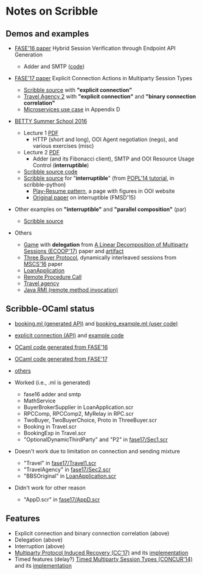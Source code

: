 # Notes on Scribble

## Demos and examples



* [FASE'16 paper](https://www.doc.ic.ac.uk/~rhu/scribble/index.html) Hybrid Session Verification through Endpoint API Generation
  - Adder and SMTP ([code](https://github.com/scribble/scribble-java/tree/master/scribble-demos/scrib/fase16/src/fase16))

* [FASE'17 paper](https://www.doc.ic.ac.uk/~rhu/scribble/explicit.html) Explicit Connection Actions in Multiparty Session Types
  - [Scribble source](https://github.com/rhu1/scribble-java/tree/rhu1-res/f17/scribble-f17/src/test/scrib/f17/paper) with **"explicit connection"**
  - [Travel Agency 2](https://github.com/rhu1/scribble-java/blob/rhu1-res/f17/scribble-f17/src/test/scrib/f17/travel/shchan/Travel3.scr) with **"explicit connection"** and **"binary connection correlation"**
  - [Microservices use case](https://github.com/rhu1/scribble-java/blob/rhu1-res/f17/scribble-f17/src/test/scrib/f17/paper/AppD.scr) in Appendix D

* [BETTY Summer School 2016](http://summerschool2016.behavioural-types.eu/)
  - Lecture 1 [PDF](http://summerschool2016.behavioural-types.eu/programme/betty16a.pdf)
    - HTTP (short and long), OOI Agent negotiation (nego), and various exercises (misc)
  - Lecture 2 [PDF](http://summerschool2016.behavioural-types.eu/programme/betty16b.pdf)
    - Adder (and its Fibonacci client), SMTP and OOI Resource Usage Control (**interruptible**)
  - [Scribble source code](https://github.com/scribble/scribble-java/tree/master/scribble-demos/scrib/betty16/src/betty16)
  - [Scribble source](https://github.com/scribble/scribble-python/blob/master/test/popl14/ResourceControl.scr)  for "**interruptible**" (from [POPL'14 tutorial](http://popl.mpi-sws.org/2014/tutorials2.html#session), in scribble-python)
    - [Play-Resume pattern](https://confluence.oceanobservatories.org/display/CIDev/Resource+Control+in+Scribble), a page with figures in OOI website
    - [Original paper](http://mrg.doc.ic.ac.uk/publications/practical-interruptible-conversations-distributed-dynamic-verification-with-multiparty-session-types-and-python/) on interruptible (FMSD'15)

* Other examples on **"interruptible"** and **"parallel composition"** (par)
  - [Scribble source](https://github.com/rumineykova/scribble-java/tree/master/extensions/monitor-rest/src/test/resources/scribble/examples)

* Others
  - [Game](https://github.com/scribble/scribble-java/tree/master/scribble-demos/scrib/game/src/game) with **delegation** from [A Linear Decomposition of Multiparty Sessions (ECOOP'17)](http://mrg.doc.ic.ac.uk/publications/a-linear-decomposition-of-multiparty-sessions-for-safe-distributed-programming/) paper and [artifact](https://www.doc.ic.ac.uk/~ascalas/mpst-linear/)
  - [Three Buyer Protocol](https://github.com/scribble/scribble-java/blob/master/scribble-demos/scrib/threebuyer/src/threebuyer/ThreeBuyer.scr), dynamically interleaved sessions from [MSCS'16](http://mrg.doc.ic.ac.uk/publications/global-progress-for-dynamically-interleaved-multiparty-sessions/) paper
  - [LoanApplication](https://github.com/scribble/scribble-java/tree/master/scribble-demos/scrib/loan/src/loan)
  - [Remote Procedure Call](https://github.com/scribble/scribble-java/tree/master/scribble-demos/scrib/rpc/src/rpc)
  - [Travel agency](https://github.com/scribble/scribble-java/tree/master/scribble-demos/scrib/travel/src/travel)
  - [Java RMI (remote method invocation)](https://github.com/scribble/scribble-java/tree/master/scribble-demos/scrib/bettybook/src/bettybook/math/rmi)


## Scribble-OCaml status

- [booking.ml (generated API)](https://github.com/keigoi/session-ocaml/blob/multiparty/examples/booking_example.ml) and [booking_example.ml (user code)](https://github.com/keigoi/session-ocaml/blob/multiparty/examples/booking.ml)
- [explicit connection (API)](https://github.com/keigoi/session-ocaml/blob/multiparty/examples/explicit_connection.ml) and [example code](https://github.com/keigoi/session-ocaml/blob/multiparty/examples/explicit_connection_example.ml)
- [OCaml code generated from FASE'16](https://github.com/keigoi/session-ocaml/tree/multiparty/examples/fase16)
- [OCaml code generated from FASE'17](https://github.com/keigoi/session-ocaml/tree/multiparty/examples/fase17)
- [others](https://github.com/keigoi/session-ocaml/tree/multiparty/examples/others)


- Worked (i.e., .ml is generated)
  - fase16 adder and smtp
  - MathService
  - BuyerBrokerSupplier in LoanApplication.scr
  - RPCComp, RPCComp2, MyRelay in RPC.scr
  - TwoBuyer, TwoBuyerChoice, Proto in ThreeBuyer.scr
  - Booking in Travel.scr
  - BookingExp in Travel.scr
  - "OptionalDynamicThirdParty" and "P2" in [fase17/Sec1.scr](https://github.com/rhu1/scribble-java/blob/rhu1-res/f17/scribble-f17/src/test/scrib/f17/paper/Sec1.scr)

- Doesn't work due to limitation on connection and sending mixture

  - "Travel" in [fase17/Travel1.scr](https://github.com/rhu1/scribble-java/blob/rhu1-res/f17/scribble-f17/src/test/scrib/f17/travel/orig/Travel1.scr)
  - "TravelAgency" in [fase17/Sec2.scr](https://github.com/rhu1/scribble-java/blob/rhu1-res/f17/scribble-f17/src/test/scrib/f17/paper/Sec2.scr)
  - "BBSOriginal" in [LoanApplication.scr](https://github.com/scribble/scribble-java/tree/master/scribble-demos/scrib/loan/src/loan)

- Didn't work for other reason
  - "AppD.scr" in [fase17/AppD.scr](https://github.com/rhu1/scribble-java/blob/rhu1-res/f17/scribble-f17/src/test/scrib/f17/paper/AppD.scr)

  

## Features

* Explicit connection and binary connection correlation (above)
* Delegation (above)
* Interruption (above)
* [Multiparty Protocol Induced Recovery (CC'17)](http://mrg.doc.ic.ac.uk/publications/let-it-recover-multiparty-protocol-induced-recovery/) and its [implementation](https://gitlab.doc.ic.ac.uk/rn710/codeINspire)
* Timed features (delay?) [Timed Multiparty Session Types (CONCUR'14)](http://mrg.doc.ic.ac.uk/publications/timed-multiparty-session-types/) and its [implementation](https://www.doc.ic.ac.uk/~lbocchi/TimeApp.html)
